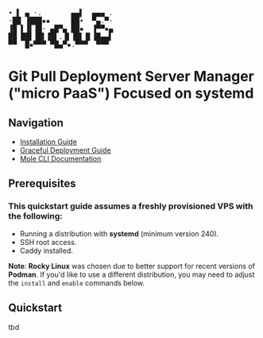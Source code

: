 <pre>
• ▌ ▄ ·.       ▄▄▌  ▄▄▄ .
·██ ▐███▪▪     ██•  ▀▄.▀·
▐█ ▌▐▌▐█· ▄█▀▄ ██▪  ▐▀▀▪▄
██ ██▌▐█▌▐█▌.▐▌▐█▌▐▌▐█▄▄▌
▀▀  █▪▀▀▀ ▀█▄▀▪.▀▀▀  ▀▀▀
</pre>
   
# Git Pull Deployment Server Manager ("micro PaaS") Focused on systemd

## Navigation

- [Installation Guide](/docs/install.md)
- [Graceful Deployment Guide](/docs/graceful_deployment.md)
- [Mole CLI Documentation](/docs/cli/mole.md)

## Prerequisites

### This quickstart guide assumes a freshly provisioned VPS with the following:

- Running a distribution with **systemd** (minimum version 240).
- SSH root access.
- Caddy installed.

**Note**: **Rocky Linux** was chosen due to better support for recent versions of **Podman**. If you'd like to use a different distribution, you may need to adjust the `install` and `enable` commands below.

## Quickstart

tbd

